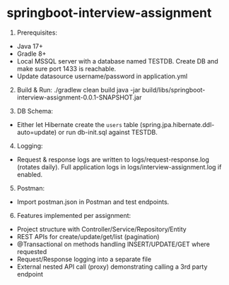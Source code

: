 # springboot-interview-assignment

1) Prerequisites:
- Java 17+
- Gradle 8+
- Local MSSQL server with a database named TESTDB. Create DB and make sure port 1433 is reachable.
- Update datasource username/password in application.yml


2) Build & Run:
./gradlew clean build
java -jar build/libs/springboot-interview-assignment-0.0.1-SNAPSHOT.jar


3) DB Schema:
- Either let Hibernate create the `users` table (spring.jpa.hibernate.ddl-auto=update) or run db-init.sql against TESTDB.


4) Logging:
- Request & response logs are written to logs/request-response.log (rotates daily). Full application logs in logs/interview-assignment.log if enabled.


5) Postman:
- Import postman.json in Postman and test endpoints.


6) Features implemented per assignment:
- Project structure with Controller/Service/Repository/Entity
- REST APIs for create/update/get/list (pagination)
- @Transactional on methods handling INSERT/UPDATE/GET where requested
- Request/Response logging into a separate file
- External nested API call (proxy) demonstrating calling a 3rd party endpoint
  
